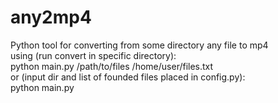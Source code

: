 # any2mp4
Python tool for converting from some directory any file to mp4
<br>
using (run convert in specific directory):
<br>
python main.py /path/to/files /home/user/files.txt
<br>
or (input dir and list of founded files placed in config.py):
<br>
python main.py
